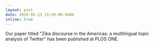 ```yaml
---
layout: post
date: 2019-05-23 15:59:00-0400
inline: true
---
```


Our paper titled "Zika discourse in the Americas: a multilingual topic analysis of Twitter" has been published at PLOS ONE.  
